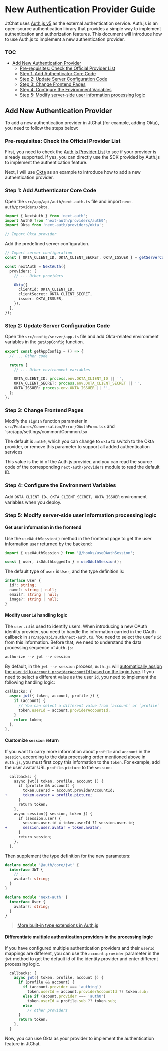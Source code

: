 # New Authentication Provider Guide

JtChat uses [Auth.js v5](https://authjs.dev/) as the external authentication service. Auth.js is an open-source authentication library that provides a simple way to implement authentication and authorization features. This document will introduce how to use Auth.js to implement a new authentication provider.

### TOC

- [Add New Authentication Provider](#add-new-authentication-provider)
  - [Pre-requisites: Check the Official Provider List](#pre-requisites-check-the-official-provider-list)
  - [Step 1: Add Authenticator Core Code](#step-1-add-authenticator-core-code)
  - [Step 2: Update Server Configuration Code](#step-2-update-server-configuration-code)
  - [Step 3: Change Frontend Pages](#step-3-change-frontend-pages)
  - [Step 4: Configure the Environment Variables](#step-4-configure-the-environment-variables)
  - [Step 5: Modify server-side user information processing logic](#step-5-modify-server-side-user-information-processing-logic)

## Add New Authentication Provider

To add a new authentication provider in JtChat (for example, adding Okta), you need to follow the steps below:

### Pre-requisites: Check the Official Provider List

First, you need to check the [Auth.js Provider List](https://authjs.dev/reference/core/providers) to see if your provider is already supported. If yes, you can directly use the SDK provided by Auth.js to implement the authentication feature.

Next, I will use [Okta](https://authjs.dev/reference/core/providers/okta) as an example to introduce how to add a new authentication provider.

### Step 1: Add Authenticator Core Code

Open the `src/app/api/auth/next-auth.ts` file and import `next-auth/providers/okta`.

```ts
import { NextAuth } from 'next-auth';
import Auth0 from 'next-auth/providers/auth0';
import Okta from 'next-auth/providers/okta';

// Import Okta provider
```

Add the predefined server configuration.

```ts
// Import server configuration
const { OKTA_CLIENT_ID, OKTA_CLIENT_SECRET, OKTA_ISSUER } = getServerConfig();

const nextAuth = NextAuth({
  providers: [
    // ... Other providers

    Okta({
      clientId: OKTA_CLIENT_ID,
      clientSecret: OKTA_CLIENT_SECRET,
      issuer: OKTA_ISSUER,
    }),
  ],
});
```

### Step 2: Update Server Configuration Code

Open the `src/config/server/app.ts` file and add Okta-related environment variables in the `getAppConfig` function.

```ts
export const getAppConfig = () => {
  // ... Other code

  return {
    // ... Other environment variables

    OKTA_CLIENT_ID: process.env.OKTA_CLIENT_ID || '',
    OKTA_CLIENT_SECRET: process.env.OKTA_CLIENT_SECRET || '',
    OKTA_ISSUER: process.env.OKTA_ISSUER || '',
  };
};
```

### Step 3: Change Frontend Pages

Modify the `signIn` function parameter in `src/Features/Conversation/Error/OAuthForm.tsx` and \`src/app/settings/common/Common.tsx

The default is `auth0`, which you can change to `okta` to switch to the Okta provider, or remove this parameter to support all added authentication services

This value is the id of the Auth.js provider, and you can read the source code of the corresponding `next-auth/providers` module to read the default ID.

### Step 4: Configure the Environment Variables

Add `OKTA_CLIENT_ID`、`OKTA_CLIENT_SECRET`、`OKTA_ISSUER` environment variables when you deploy.

### Step 5: Modify server-side user information processing logic

#### Get user information in the frontend

Use the `useOAuthSession()` method in the frontend page to get the user information `user` returned by the backend:

```ts
import { useOAuthSession } from '@/hooks/useOAuthSession';

const { user, isOAuthLoggedIn } = useOAuthSession();
```

The default type of `user` is `User`, and the type definition is:

```ts
interface User {
  id?: string;
  name?: string | null;
  email?: string | null;
  image?: string | null;
}
```

#### Modify user `id` handling logic

The `user.id` is used to identify users. When introducing a new OAuth identity provider, you need to handle the information carried in the OAuth callback in `src/app/api/auth/next-auth.ts`. You need to select the user's `id` from this information. Before that, we need to understand the data processing sequence of `Auth.js`:

```txt
authorize --> jwt --> session
```

By default, in the `jwt --> session` process, `Auth.js` will [automatically assign the user `id` to `account.providerAccountId` based on the login type](https://authjs.dev/reference/core/types#provideraccountid). If you need to select a different value as the user `id`, you need to implement the following handling logic:

```ts
callbacks: {
  async jwt({ token, account, profile }) {
    if (account) {
      // You can select a different value from `account` or `profile`
      token.userId = account.providerAccountId;
    }
    return token;
  },
},
```

#### Customize `session` return

If you want to carry more information about `profile` and `account` in the `session`, according to the data processing order mentioned above in `Auth.js`, you must first copy this information to the `token`. For example, add the user avatar URL `profile.picture` to the `session`:

```diff
  callbacks: {
    async jwt({ token, profile, account }) {
      if (profile && account) {
        token.userId = account.providerAccountId;
+       token.avatar = profile.picture;
      }
      return token;
    },
    async session({ session, token }) {
      if (session.user) {
        session.user.id = token.userId ?? session.user.id;
+       session.user.avatar = token.avatar;
      }
      return session;
    },
  },
```

Then supplement the type definition for the new parameters:

```ts
declare module '@auth/core/jwt' {
  interface JWT {
    // ...
    avatar?: string;
  }
}

declare module 'next-auth' {
  interface User {
    avatar?: string;
  }
}
```

> [More built-in type extensions in Auth.js](https://authjs.dev/getting-started/typescript#module-augmentation)

#### Differentiate multiple authentication providers in the processing logic

If you have configured multiple authentication providers and their `userId` mappings are different, you can use the `account.provider` parameter in the `jwt` method to get the default id of the identity provider and enter different processing logic.

```ts
  callbacks: {
    async jwt({ token, profile, account }) {
      if (profile && account) {
        if (account.provider === 'authing')
          token.userId = account.providerAccountId ?? token.sub;
        else if (acount.provider === 'auth0')
          token.userId = profile.sub ?? token.sub;
        else
          // other providers
      }
      return token;
    },
  }
```

Now, you can use Okta as your provider to implement the authentication feature in JtChat.
